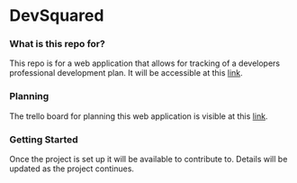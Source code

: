 ﻿# DevSquared

### What is this repo for?
This repo is for a web application that allows for tracking of a developers professional development plan. It will be accessible at this [link](https://www.developerdevelopment.com/).

### Planning
The trello board for planning this web application is visible at this [link](https://trello.com/b/MMDnPsdo/dev-squared).

### Getting Started
Once the project is set up it will be available to contribute to. Details will be updated as the project continues.
